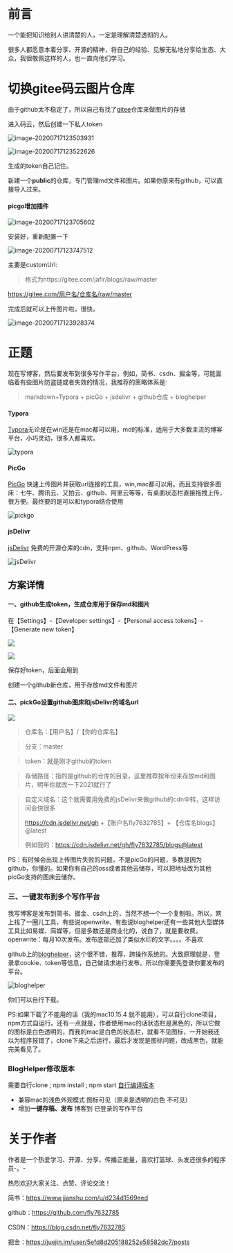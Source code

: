 # 前言

一个能把知识给别人讲清楚的人，一定是理解清楚透彻的人。

很多人都愿意本着分享、开源的精神，将自己的经验、见解无私地分享给生态、大众，我很敬佩这样的人，也一直向他们学习。



# 切换gitee码云图片仓库

由于github太不稳定了，所以自己有找了[gitee](https://gitee.com)仓库来做图片的存储

进入码云，然后创建一下私人token

![image-20200717123503931](https://gitee.com/jafir/blogs/raw/master/2020/images/image-20200717123503931.png)



![image-20200717123522626](https://gitee.com/jafir/blogs/raw/master/2020/images/image-20200717123522626.png)

生成的token自己记住。

新建一个**public**的仓库，专门管理md文件和图片。如果你原来有github，可以直接导入过来。

#### picgo增加插件

![image-20200717123705602](https://gitee.com/jafir/blogs/raw/master/2020/images/image-20200717123705602.png)

安装好，重新配置一下

![image-20200717123747512](https://gitee.com/jafir/blogs/raw/master/2020/images/image-20200717123747512.png)

主要是customUrl:

> 格式为https://gitee.com/jafir/blogs/raw/master

https://gitee.com/用户名/仓库名/raw/master

完成后就可以上传图片啦，很快。

![image-20200717123928374](https://gitee.com/jafir/blogs/raw/master/2020/images/image-20200717123928374.png)





# 正题

现在写博客，然后要发布到很多写作平台，例如，简书、csdn、掘金等，可能面临着有些图片防盗链或者失效的情况，我推荐的策略体系是:

> markdown+Typora + picGo + jsdelivr + github仓库 + bloghelper

#### Typora

[Typora](https://www.typora.io)无论是在win还是在mac都可以用，md的标准，适用于大多数主流的博客平台，小巧灵动，很多人都喜欢。

![typora](https://cdn.jsdelivr.net/gh/fly7632785/blogs@latest/2020/images/image-20200702174443491.png)

#### PicGo

[PicGo](https://github.com/Molunerfinn/PicGo) 快速上传图片并获取url连接的工具，win,mac都可以用。而且支持很多图床：七牛、腾讯云、又拍云、github、阿里云等等，有桌面状态栏直接拖拽上传，很方便。最终要的是可以和typora结合使用

![pickgo](https://cdn.jsdelivr.net/gh/fly7632785/blogs@latest/2020/images/image-20200702174517761.png)



#### jsDelivr

[jsDelivr](https://www.jsdelivr.com) 免费的开源仓库的cdn，支持npm、github、WordPress等

![jsDelivr](https://cdn.jsdelivr.net/gh/fly7632785/blogs@latest/2020/images/image-20200702174915492.png)

## 方案详情

#### 一、github生成token，生成仓库用于保存md和图片

在【Settings】-【Developer settings】-【Personal access tokens】-【Generate new token】

![](https://cdn.jsdelivr.net/gh/fly7632785/blogs@latest/2020/images/image-20200702180849939.png)

![](https://cdn.jsdelivr.net/gh/fly7632785/blogs@latest/2020/images/image-20200702181423199.png)

保存好token，后面会用到

创建一个github新仓库，用于存放md文件和图片



#### 二、pickGo设置github图床和jsDelivr的域名url

![](https://cdn.jsdelivr.net/gh/fly7632785/blogs@latest/2020/images/QQ20200702-181217.png)

> 仓库名：【用户名】/【你的仓库名】

> 分支：master

> token：就是刚才github的token

> 存储路径：指的是github的仓库的目录，这里推荐按年份来存放md和图片，明年你就改一下2021就行了

> 自定义域名：这个就需要用免费的jsDelivr来做github的cdn中转，这样访问会快很多
>
> https://cdn.jsdelivr.net/gh +【账户名fly7632785】+ 【仓库名blogs】@latest
>
> 例如我的：https://cdn.jsdelivr.net/gh/fly7632785/blogs@latest





PS：有时候会出现上传图片失败的问题，不是picGo的问题，多数是因为github，你懂的。如果你有自己的oss或者其他云储存，可以把地址改为其他picGo支持的图床云储存。

### 三、一键发布到多个写作平台

我写博客是发布到简书、掘金、csdn上的，当然不想一个一个复制啦。所以，网上找了一圈儿工具，有些说openwrite、有些说bloghelper还有一些其他大型媒体工具比如易媒、简媒等，但是多数还是商业化的，说白了，就是要收费。openwrite：每月10次发布。发布底部还加了类似水印的文字。。。。不喜欢

github上的[bloghelper](https://github.com/ystcode/BlogHelper)，这个很不错，推荐，跨操作系统的。大致原理就是，登录拿cookie、token等信息，自己做请求进行发布。所以你需要先登录你要发布的平台。

![bloghelper](https://cdn.jsdelivr.net/gh/fly7632785/blogs@latest/2020/images/image-20200703102017853.png)

你们可以自行下载。

PS:如果下载了不能用的话（我的mac10.15.4 就不能用），可以自行clone项目，npm方式自运行。还有一点就是，作者使用mac的话状态栏是黑色的，所以它做的图标是白色透明的，而我的mac是白色的状态栏，就看不见图标，一开始我还以为程序报错了，clone下来之后运行，最后才发现是图标问题，改成黑色，就能完美看见了。

### BlogHelper修改版本
需要自行clone ; npm install ; npm start
[自行编译版本](https://github.com/fly7632785/BlogHelper)
- 兼容mac的浅色外观模式 图标可见（原来是透明的白色 不可见）
- 增加**一键存稿、发布** 博客到 已登录的写作平台



# 关于作者

作者是一个热爱学习、开源、分享，传播正能量，喜欢打篮球、头发还很多的程序员-。-

热烈欢迎大家关注、点赞、评论交流！

简书：https://www.jianshu.com/u/d234d1569eed

github：https://github.com/fly7632785

CSDN：https://blog.csdn.net/fly7632785

掘金：https://juejin.im/user/5efd8d205188252e58582dc7/posts
